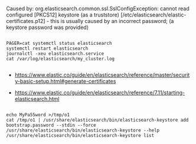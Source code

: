 

Caused by: org.elasticsearch.common.ssl.SslConfigException: cannot read configured [PKCS12] keystore (as a truststore) [/etc/elasticsearch/elastic-certificates.p12] - this is usually caused by an incorrect password; (a keystore password was provided)



```

PAGER=cat systemctl status elasticsearch
systemctl restart elasticsearch
journalctl -xeu elasticsearch.service
cat /var/log/elasticsearch/my_cluster.log


```

- https://www.elastic.co/guide/en/elasticsearch/reference/master/security-basic-setup.html#generate-certificates

- https://www.elastic.co/guide/en/elasticsearch/reference/7.11/starting-elasticsearch.html



```

echo MyPa55word >/tmp/o1
cat /tmp/o1 | /usr/share/elasticsearch/bin/elasticsearch-keystore add bootstrap.password --stdin --force
/usr/share/elasticsearch/bin/elasticsearch-keystore --help
/usr/share/elasticsearch/bin/elasticsearch-keystore list

```

